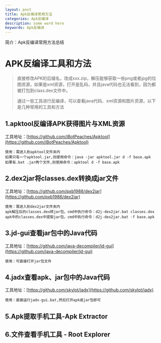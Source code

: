 ```yaml
---
layout: post
title: Apk反编译常用方法
categories: Apk反编译
description: some word here
keywords: Apk反编译
---
```


简介：Apk反编译常用方法总结

# APK反编译工具和方法

> 直接修改APK的后缀名，改成xxx.zip，解压能够获取一些png或者jpg的位图资源，如果是xml资源，打开是乱码，并且java代码也无法看到，因为都被打包到class.dex文件中。
>
> 通过一些工具进行反编译，可以查看java代码、xml资源和图片资源，以下是几种常用的工具和方法
>

## 1.apktool反编译APK获得图片与XML资源

工具地址：[https://github.com/iBotPeaches/Apktool](https://github.com/iBotPeaches/Apktool)

```
使用：需进入到apktool文件夹内
如果只有一个apktool.jar,则使用命令：java -jar apktool.jar d -f base.apk
如果有.bat .jar两个文件,则使用命令：apktool d -f base.apk
```

## 2.dex2jar将classes.dex转换成jar文件

工具地址：[https://github.com/pxb1988/dex2jar](https://github.com/pxb1988/dex2jar)

```
使用：需进入到dex2jar文件夹内
apk解压后的classes.dex转jar包，cmd中执行命令：d2j-dex2jar.bat classes.dex
apk中的classes.dex中提取jar包，cmd中执行命令：d2j-dex2jar.bat -f base.apk
```

## 3.jd-gui查看jar包中的Java代码

工具地址：[https://github.com/java-decompiler/jd-gui](https://github.com/java-decompiler/jd-gui)

```
使用：可直接打开jar包文件
```

## 4.jadx查看apk、jar包中的Java代码

工具地址：[https://github.com/skylot/jadx](https://github.com/skylot/jadx)

```
使用：直接运行jadx-gui.bat,然后打开apk或jar包即可
```

## 5.Apk提取手机工具-Apk Extractor

## 6.文件查看手机工具 - Root Explorer